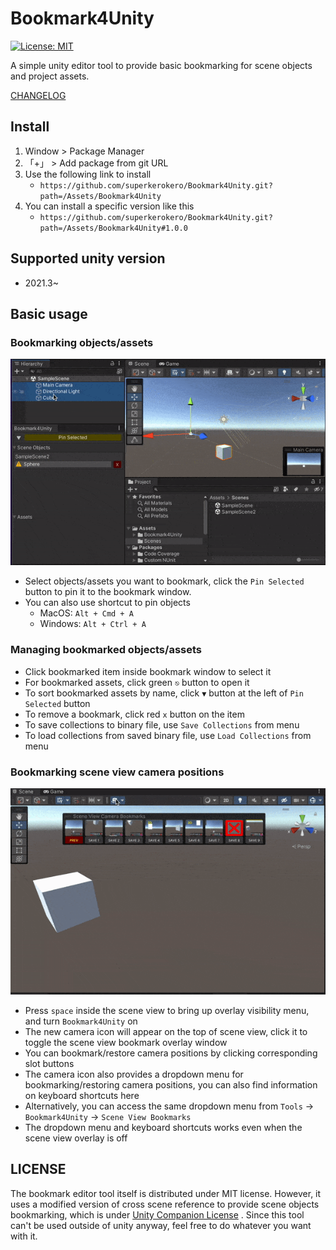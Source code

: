 # Bookmark4Unity

[![License: MIT](https://img.shields.io/badge/License-MIT-yellow.svg)](https://opensource.org/licenses/MIT)

A simple unity editor tool to provide basic bookmarking for scene objects and project assets.

[CHANGELOG](https://github.com/superkerokero/Bookmark4Unity/blob/master/Assets/Bookmark4Unity/CHANGELOG.md)

## Install

1. Window > Package Manager
2. 「+」 > Add package from git URL
3. Use the following link to install
   - `https://github.com/superkerokero/Bookmark4Unity.git?path=/Assets/Bookmark4Unity`
4. You can install a specific version like this
   - `https://github.com/superkerokero/Bookmark4Unity.git?path=/Assets/Bookmark4Unity#1.0.0`

## Supported unity version

- 2021.3~

## Basic usage

### Bookmarking objects/assets

![](Images/assets_demo.gif)

- Select objects/assets you want to bookmark, click the `Pin Selected` button to pin it to the bookmark window.
- You can also use shortcut to pin objects
  - MacOS: `Alt + Cmd + A`
  - Windows: `Alt + Ctrl + A`

### Managing bookmarked objects/assets

- Click bookmarked item inside bookmark window to select it
- For bookmarked assets, click green `⎋` button to open it
- To sort bookmarked assets by name, click `▼` button at the left of `Pin Selected` button
- To remove a bookmark, click red `x` button on the item
- To save collections to binary file, use `Save Collections` from menu
- To load collections from saved binary file, use `Load Collections` from menu

### Bookmarking scene view camera positions

![](Images/scene_view_demo.gif)

- Press `space` inside the scene view to bring up overlay visibility menu, and turn `Bookmark4Unity` on
- The new camera icon will appear on the top of scene view, click it to toggle the scene view bookmark overlay window
- You can bookmark/restore camera positions by clicking corresponding slot buttons
- The camera icon also provides a dropdown menu for bookmarking/restoring camera positions, you can also find information on keyboard shortcuts here
- Alternatively, you can access the same dropdown menu from `Tools` → `Bookmark4Unity` → `Scene View Bookmarks`
- The dropdown menu and keyboard shortcuts works even when the scene view overlay is off

## LICENSE

The bookmark editor tool itself is distributed under MIT license. However, it uses a modified version of cross scene reference to provide scene objects bookmarking, which is under [Unity Companion License](http://www.unity3d.com/legal/licenses/Unity_Companion_License) . Since this tool can't be used outside of unity anyway, feel free to do whatever you want with it.

